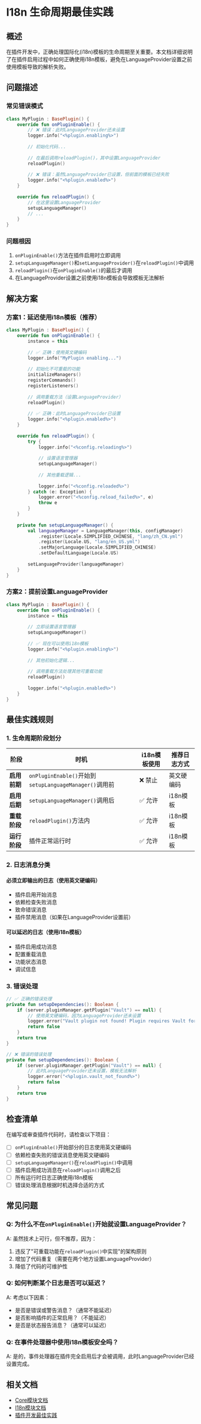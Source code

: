 # I18n 生命周期最佳实践

## 概述

在插件开发中，正确处理国际化(i18n)模板的生命周期至关重要。本文档详细说明了在插件启用过程中如何正确使用i18n模板，避免在LanguageProvider设置之前使用模板导致的解析失败。

## 问题描述

### 常见错误模式

```kotlin
class MyPlugin : BasePlugin() {
    override fun onPluginEnable() {
        // ❌ 错误：此时LanguageProvider还未设置
        logger.info("<%plugin.enabling%>")
        
        // 初始化代码...
        
        // 在最后调用reloadPlugin()，其中设置LanguageProvider
        reloadPlugin()
        
        // ❌ 错误：虽然LanguageProvider已设置，但前面的模板已经失败
        logger.info("<%plugin.enabled%>")
    }
    
    override fun reloadPlugin() {
        // 在这里设置LanguageProvider
        setupLanguageManager()
        // ...
    }
}
```

### 问题根因

1. `onPluginEnable()`方法在插件启用时立即调用
2. `setupLanguageManager()`和`setLanguageProvider()`在`reloadPlugin()`中调用
3. `reloadPlugin()`在`onPluginEnable()`的最后才调用
4. 在LanguageProvider设置之前使用i18n模板会导致模板无法解析

## 解决方案

### 方案1：延迟使用i18n模板（推荐）

```kotlin
class MyPlugin : BasePlugin() {
    override fun onPluginEnable() {
        instance = this
        
        // ✅ 正确：使用英文硬编码
        logger.info("MyPlugin enabling...")
        
        // 初始化不可重载的功能
        initializeManagers()
        registerCommands()
        registerListeners()
        
        // 调用重载方法（设置LanguageProvider）
        reloadPlugin()
        
        // ✅ 正确：此时LanguageProvider已设置
        logger.info("<%plugin.enabled%>")
    }
    
    override fun reloadPlugin() {
        try {
            logger.info("<%config.reloading%>")
            
            // 设置语言管理器
            setupLanguageManager()
            
            // 其他重载逻辑...
            
            logger.info("<%config.reloaded%>")
        } catch (e: Exception) {
            logger.error("<%config.reload_failed%>", e)
            throw e
        }
    }
    
    private fun setupLanguageManager() {
        val languageManager = LanguageManager(this, configManager)
            .register(Locale.SIMPLIFIED_CHINESE, "lang/zh_CN.yml")
            .register(Locale.US, "lang/en_US.yml")
            .setMajorLanguage(Locale.SIMPLIFIED_CHINESE)
            .setDefaultLanguage(Locale.US)
        
        setLanguageProvider(languageManager)
    }
}
```

### 方案2：提前设置LanguageProvider

```kotlin
class MyPlugin : BasePlugin() {
    override fun onPluginEnable() {
        instance = this
        
        // 立即设置语言管理器
        setupLanguageManager()
        
        // ✅ 现在可以使用i18n模板
        logger.info("<%plugin.enabling%>")
        
        // 其他初始化逻辑...
        
        // 调用重载方法处理其他可重载功能
        reloadPlugin()
        
        logger.info("<%plugin.enabled%>")
    }
}
```

## 最佳实践规则

### 1. 生命周期阶段划分

| 阶段 | 时机 | i18n模板使用 | 推荐日志方式 |
|------|------|-------------|-------------|
| **启用前期** | `onPluginEnable()`开始到`setupLanguageManager()`调用前 | ❌ 禁止 | 英文硬编码 |
| **启用后期** | `setupLanguageManager()`调用后 | ✅ 允许 | i18n模板 |
| **重载阶段** | `reloadPlugin()`方法内 | ✅ 允许 | i18n模板 |
| **运行阶段** | 插件正常运行时 | ✅ 允许 | i18n模板 |

### 2. 日志消息分类

#### 必须立即输出的日志（使用英文硬编码）
- 插件启用开始消息
- 依赖检查失败消息
- 致命错误消息
- 插件禁用消息（如果在LanguageProvider设置前）

#### 可以延迟的日志（使用i18n模板）
- 插件启用成功消息
- 配置重载消息
- 功能状态消息
- 调试信息

### 3. 错误处理

```kotlin
// ✅ 正确的错误处理
private fun setupDependencies(): Boolean {
    if (server.pluginManager.getPlugin("Vault") == null) {
        // 使用英文硬编码，因为LanguageProvider还未设置
        logger.error("Vault plugin not found! Plugin requires Vault for economy support.")
        return false
    }
    return true
}

// ❌ 错误的错误处理
private fun setupDependencies(): Boolean {
    if (server.pluginManager.getPlugin("Vault") == null) {
        // 此时LanguageProvider还未设置，模板无法解析
        logger.error("<%plugin.vault_not_found%>")
        return false
    }
    return true
}
```

## 检查清单

在编写或审查插件代码时，请检查以下项目：

- [ ] `onPluginEnable()`开始部分的日志使用英文硬编码
- [ ] 依赖检查失败的错误消息使用英文硬编码
- [ ] `setupLanguageManager()`在`reloadPlugin()`中调用
- [ ] 插件启用成功消息在`reloadPlugin()`调用之后
- [ ] 所有运行时日志正确使用i18n模板
- [ ] 错误处理消息根据时机选择合适的方式

## 常见问题

### Q: 为什么不在`onPluginEnable()`开始就设置LanguageProvider？

A: 虽然技术上可行，但不推荐，因为：
1. 违反了"可重载功能在`reloadPlugin()`中实现"的架构原则
2. 增加了代码重复（需要在两个地方设置LanguageProvider）
3. 降低了代码的可维护性

### Q: 如何判断某个日志是否可以延迟？

A: 考虑以下因素：
- 是否是错误或警告消息？（通常不能延迟）
- 是否影响插件的正常启用？（不能延迟）
- 是否是状态报告消息？（通常可以延迟）

### Q: 在事件处理器中使用i18n模板安全吗？

A: 是的，事件处理器在插件完全启用后才会被调用，此时LanguageProvider已经设置完成。

## 相关文档

- [Core模块文档](../core/README.md)
- [I18n模块文档](../i18n/README.md)
- [插件开发最佳实践](./best-practices.md)
